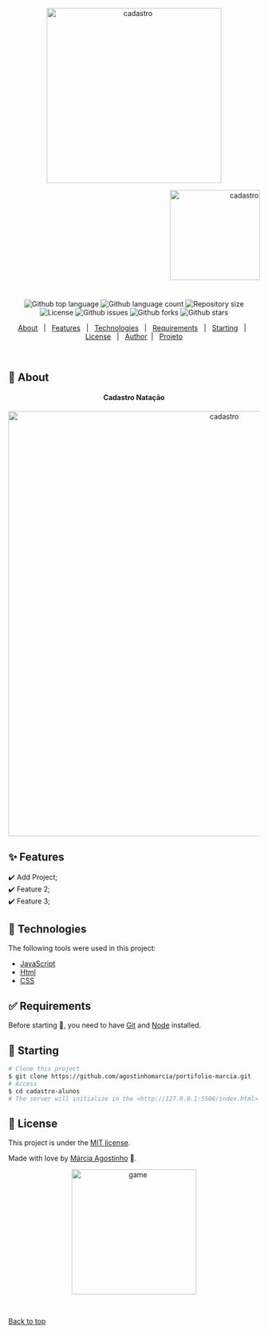 
<p align="center">
   <img src="https://media.giphy.com/media/7lTYNhvx4FJP7tlEuv/giphy.gif" alt="cadastro" width="350"/>
</p>

<p align="right">
   <img src="https://media.giphy.com/media/ZcVQhycvngidG46dMO/giphy.gif" alt="cadastro" width="180"/>
</p>




<h1 align="center"></h1>

<p align="center">
  <img alt="Github top language" src="https://img.shields.io/github/languages/top/agostinhomarcia/cadastro-alunos?color=cc3333">

  <img alt="Github language count" src="https://img.shields.io/github/languages/count/agostinhomarcia/cadastro-alunos?color=cc3333">

  <img alt="Repository size" src="https://img.shields.io/github/repo-size/agostinhomarcia/cadastro-alunos?color=cc3333">

  <img alt="License" src="https://img.shields.io/github/license/agostinhomarcia/cadastro-alunos?color=cc3333">

   <img alt="Github issues" src="https://img.shields.io/github/issues/agostinhomarcia/cadastro-alunos?color=cc3333" /> 

   <img alt="Github forks" src="https://img.shields.io/github/forks/agostinhomarcia/cadastro-alunos?color=cc3333" /> 

   <img alt="Github stars" src="https://img.shields.io/github/stars/agostinhomarcia/cadastro-alunos?color=cc3333" /> 
</p>


<p align="center">
  <a href="#dart-about">About</a> &#xa0; | &#xa0; 
  <a href="#sparkles-features">Features</a> &#xa0; | &#xa0;
  <a href="#rocket-technologies">Technologies</a> &#xa0; | &#xa0;
  <a href="#white_check_mark-requirements">Requirements</a> &#xa0; | &#xa0;
  <a href="#checkered_flag-starting">Starting</a> &#xa0; | &#xa0;
  <a href="#memo-license">License</a> &#xa0; | &#xa0;
  <a href="https://github.com/agostinhomarcia" target="_blank">Author</a>&#xa0; | &#xa0
  <a href="" target="_blank" rel="noopener noreferrer">Projeto</a>
</p>

<br>

## :dart: About ##


<h4 align="center">Cadastro Natação</h4>

<p align="center">
   <img src="src/img/cad.png" alt="cadastro" width="850"/>
</p>


## :sparkles: Features ##

:heavy_check_mark: Add Project;\
:heavy_check_mark: Feature 2;\
:heavy_check_mark: Feature 3;

## :rocket: Technologies ##

The following tools were used in this project:


- [JavaScript](https://developer.mozilla.org/pt-BR/docs/Web/JavaScript) 
- [Html](https://developer.mozilla.org/pt-BR/docs/Web/HTML/Element/html/)  
- [CSS](https://developer.mozilla.org/pt-BR/docs/Web/CSS)  


## :white_check_mark: Requirements ##

Before starting :checkered_flag:, you need to have [Git](https://git-scm.com) and [Node](https://nodejs.org/en/) installed.

## :checkered_flag: Starting ##


```bash
# Clone this project
$ git clone https://github.com/agostinhomarcia/portifolio-marcia.git
# Access
$ cd cadastro-alunos
# The server will initialize in the <http://127.0.0.1:5500/index.html>
```


## :memo: License ##


This project is under the [MIT license](./License).

Made with love by [Márcia Agostinho](https://github.com/agostinhomarcia) 🚀.




<p align="center">
   <img src="https://media.giphy.com/media/DCKvwSy1fccLL6nH5z/giphy.gif" alt="game" width="250"/>
</p>

&#xa0;

<a href="#top">Back to top </a>
